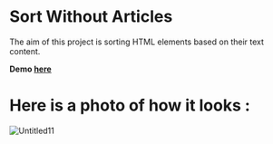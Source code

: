 # Sort Without Articles

The aim of this project is sorting HTML elements based on their text content.

**Demo [here](https://baydarn.github.io/JS-30/17%20Sort%20Without%20Articles/index-START.html)**

# Here is a photo of how it looks :

![Untitled11](https://user-images.githubusercontent.com/37474673/103388462-311ab980-4b1a-11eb-8285-216a0fb4bf78.png)
